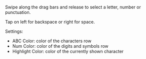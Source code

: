 Swipe along the drag bars and release to select a letter, number or punctuation.

Tap on left for backspace or right for space.

Settings: 
- ABC Color: color of the characters row
- Num Color: color of the digits and symbols row
- Highlight Color: color of the currently shown character
